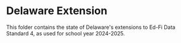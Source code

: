 # Delaware Extension

This folder contains the state of Delaware's extensions to Ed-Fi Data Standard 4, as used for school year 2024-2025.

